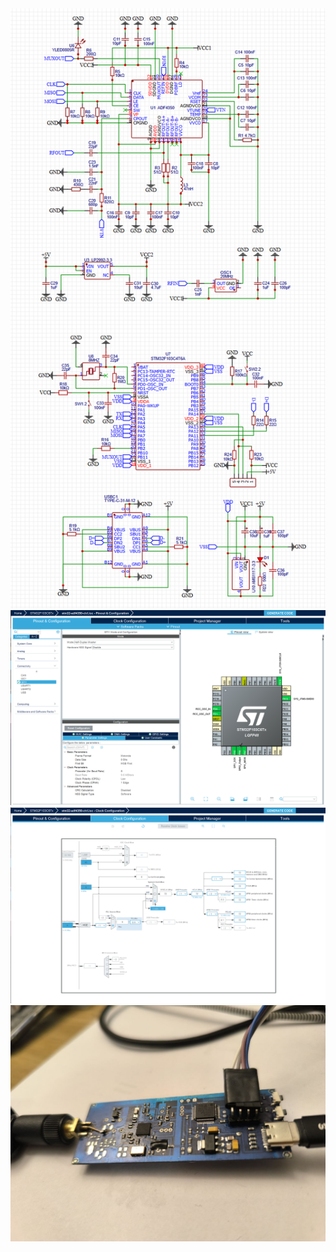 <img src="https://github.com/RomanSereda/stm32-adf4350-ctrl/blob/main/212911.png" width="800">
<img src="https://github.com/RomanSereda/stm32-adf4350-ctrl/blob/main/205735.png" width="600">
<img src="https://github.com/RomanSereda/stm32-adf4350-ctrl/blob/main/205755.png" width="600">
<img src="https://github.com/RomanSereda/stm32-adf4350-ctrl/blob/main/113930.jpg" width="600">
